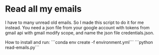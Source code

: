 # Read all my emails

I have to many unread old emails. So I made this script to do it for me instead.
You need a json file from your google account with tokens from gmail api with gmail modify scope,
and name the json file credentials.json.

How to install and run:
´´´conda env create -f environment.yml´´´
´´´python read-emails.py```
